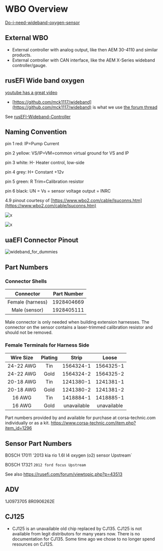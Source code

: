 # WBO Overview

[Do-i-need-wideband-oxygen-sensor](https://github.com/rusefi/rusefi/wiki/do-i-need-wideband-oxygen-sensor)

## External WBO

* External controller with analog output, like then AEM 30-4110 and similar products.
* External controller with CAN interface, like the AEM X-Series wideband controller/gauge.

## rusEFI Wide band oxygen

[youtube has a great video](https://www.youtube.com/watch?v=tb7ZC1hpdyI)

* [https://github.com/mck1117/wideband](https://github.com/mck1117/wideband) is what we use [the forum thread](https://rusefi.com/forum/viewtopic.php?f=4&t=1856)

See [rusEFI-Wideband-Controller](rusEFI-Wideband-Controller)

## Naming Convention

pin 1 red: IP=Pump Current

pin 2 yellow: VS/IP=VM=common virtual ground for VS and IP

pin 3 white: H- Heater control, low-side

pin 4 grey: H+ Constant +12v

pin 5 green: R Trim=Calibration resistor

pin 6 black: UN = Vs = sensor voltage output = INRC

4.9 pinout courtesy of [https://www.wbo2.com/cable/lsuconns.htm](https://www.wbo2.com/cable/lsuconns.htm)

![x](FAQ/LSU-4-9-17025hcon.gif)

![x](FAQ/LSU_42_LSU_49_Plug_Comparsion.jpg)

## uaEFI Connector Pinout

![wideband_for_dummies](https://github.com/rusefi/rusefi_documentation/assets/82368250/1d64e5ad-2a62-4346-b2d5-a6cefde14595)

## Part Numbers

### Connector Shells

| Connector        | Part Number |
| :--------------: | :---------: |
| Female (harness) | 1928404669  |
| Male (sensor)    | 1928405111  |

Male connector is only needed when building extension harnesses. The connector on the sensor contains a laser-trimmed calibration resistor and should not be removed.

### Female Terminals for Harness Side

| Wire Size | Plating | Strip       | Loose       |
| :-------: | :-----: | :---------: | :---------: |
| 24-22 AWG | Tin     | 1564324-1   | 1564325-1   |
| 24-22 AWG | Gold    | 1564324-2   | 1564325-2   |
| 20-18 AWG | Tin     | 1241380-1   | 1241381-1   |
| 20-18 AWG | Gold    | 1241380-2   | 1241381-2   |
| 16 AWG    | Tin     | 1418884-1   | 1418885-1   |
| 16 AWG    | Gold    | unavailable | unavailable |

Part numbers provided by and available for purchase at corsa-technic.com individually or as a kit. <https://www.corsa-technic.com/item.php?item_id=1296>

## Sensor Part Numbers

BOSCH 17011 '2013 kia rio 1.6l l4 oxygen (o2) sensor Upstream`

BOSCH 17321 `2012 ford focus Upstream`

See also https://rusefi.com/forum/viewtopic.php?p=43513

## ADV

1J0973705 8R0906262E

## CJ125

* CJ125 is an unavailable old chip replaced by CJ135. CJ125 is not available from legit distributors for many years now. There is no documentation for CJ135. Some time ago we chose to no longer spend resources on CJ125.
